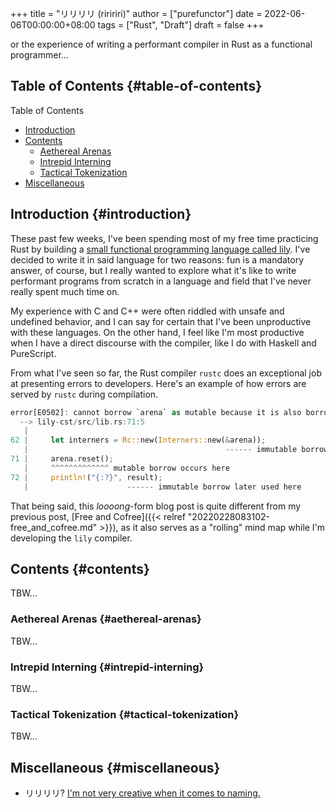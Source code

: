 +++
title = "リリリリ (riririri)"
author = ["purefunctor"]
date = 2022-06-06T00:00:00+08:00
tags = ["Rust", "Draft"]
draft = false
+++

or the experience of writing a performant compiler in Rust as a functional programmer...

<!--more-->


## Table of Contents {#table-of-contents}

<div class="ox-hugo-toc toc">

<div class="heading">Table of Contents</div>

- [Introduction](#introduction)
- [Contents](#contents)
    - [Aethereal Arenas](#aethereal-arenas)
    - [Intrepid Interning](#intrepid-interning)
    - [Tactical Tokenization](#tactical-tokenization)
- [Miscellaneous](#miscellaneous)

</div>
<!--endtoc-->


## Introduction {#introduction}

These past few weeks, I've been spending most of my free time practicing Rust by building a [small
functional programming language called lily](https://github.com/PureFunctor/lily.git). I've decided to write it in said language for two
reasons: fun is a mandatory answer, of course, but I really wanted to explore what it's like to
write performant programs from scratch in a language and field that I've never really spent much
time on.

My experience with C and C++ were often riddled with unsafe and undefined behavior, and I can say
for certain that I've been unproductive with these languages. On the other hand, I feel like I'm
most productive when I have a direct discourse with the compiler, like I do with Haskell and
PureScript.

From what I've seen so far, the Rust compiler `rustc` does an exceptional job at presenting errors to
developers. Here's an example of how errors are served by `rustc` during compilation.

```rust
error[E0502]: cannot borrow `arena` as mutable because it is also borrowed as immutable
  --> lily-cst/src/lib.rs:71:5
   |
62 |     let interners = Rc::new(Interners::new(&arena));
   |                                            ------ immutable borrow occurs here...
71 |     arena.reset();
   |     ^^^^^^^^^^^^^ mutable borrow occurs here
72 |     println!("{:?}", result);
   |                      ------ immutable borrow later used here
```

That being said, this _loooong_-form blog post is quite different from my previous post, [Free and
Cofree]({{< relref "20220228083102-free_and_cofree.md" >}}), as it also serves as a "rolling" mind map while I'm developing the `lily` compiler.


## Contents {#contents}

TBW...


### Aethereal Arenas {#aethereal-arenas}

TBW...


### Intrepid Interning {#intrepid-interning}

TBW...


### Tactical Tokenization {#tactical-tokenization}

TBW...


## Miscellaneous {#miscellaneous}

-   リリリリ? [I'm not very creative when it comes to naming.](https://youtu.be/JsWanWImBaU)
